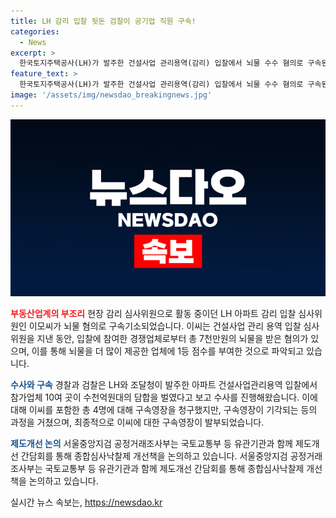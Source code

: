 ```yaml
---
title: LH 감리 입찰 뒷돈 검찰이 공기업 직원 구속!
categories:
  - News
excerpt: >
  한국토지주택공사(LH)가 발주한 건설사업 관리용역(감리) 입찰에서 뇌물 수수 혐의로 구속된 공기업 직원 이씨에 대해 검찰이 최고점 부여 혐의를 파악했다. LH와 조달청의 입찰에서 참가업체 10여 곳이 수천억원대 담합을 벌인 것으로 보고 수사 중이었으며, 검찰은 다른 3명과 함께 이씨에 대해 추가 수사를 벌여 구속영장을 재청구한 끝에 발부받았다.
feature_text: >
  한국토지주택공사(LH)가 발주한 건설사업 관리용역(감리) 입찰에서 뇌물 수수 혐의로 구속된 공기업 직원 이씨에 대해 검찰이 최고점 부여 혐의를 파악했다. LH와 조달청의 입찰에서 참가업체 10여 곳이 수천억원대 담합을 벌인 것으로 보고 수사 중이었으며, 검찰은 다른 3명과 함께 이씨에 대해 추가 수사를 벌여 구속영장을 재청구한 끝에 발부받았다.
image: '/assets/img/newsdao_breakingnews.jpg'
---
```


<p><img src="/assets/img/newsdao_breakingnews.jpg" alt="flaretime 속보" /></p>

<p><b><span style="color: #ee2323;">부동산업계의 부조리</span></b>
현장 감리 심사위원으로 활동 중이던 LH 아파트 감리 입찰 심사위원인 이모씨가 뇌물 혐의로 구속기소되었습니다. 이씨는 건설사업 관리 용역 입찰 심사위원을 지낸 동안, 입찰에 참여한 경쟁업체로부터 총 7천만원의 뇌물을 받은 혐의가 있으며, 이를 통해 뇌물을 더 많이 제공한 업체에 1등 점수를 부여한 것으로 파악되고 있습니다. </p>

<p><b><span style="color: #1a5490;">수사와 구속</span></b>
경찰과 검찰은 LH와 조달청이 발주한 아파트 건설사업관리용역 입찰에서 참가업체 10여 곳이 수천억원대의 담합을 벌였다고 보고 수사를 진행해왔습니다. 이에 대해 이씨를 포함한 총 4명에 대해 구속영장을 청구했지만, 구속영장이 기각되는 등의 과정을 거쳤으며, 최종적으로 이씨에 대한 구속영장이 발부되었습니다.</p>

<p><b><span style="color: #1a5490;">제도개선 논의</span></b>
서울중앙지검 공정거래조사부는 국토교통부 등 유관기관과 함께 제도개선 간담회를 통해 종합심사낙찰제 개선책을 논의하고 있습니다. 
서울중앙지검 공정거래조사부는 국토교통부 등 유관기관과 함께 제도개선 간담회를 통해 종합심사낙찰제 개선책을 논의하고 있습니다.</p>

<p data-ke-size="size16"></p>
실시간 뉴스 속보는, <a href="https://newsdao.kr" rel="dofollow">https://newsdao.kr</a>


